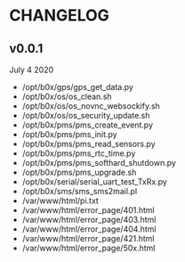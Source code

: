 # CHANGELOG

## v0.0.1
July 4 2020
 * /opt/b0x/gps/gps_get_data.py
 * /opt/b0x/os/os_clean.sh
 * /opt/b0x/os/os_novnc_websockify.sh
 * /opt/b0x/os/os_security_update.sh
 * /opt/b0x/pms/pms_create_event.py
 * /opt/b0x/pms/pms_init.py
 * /opt/b0x/pms/pms_read_sensors.py
 * /opt/b0x/pms/pms_rtc_time.py
 * /opt/b0x/pms/pms_softhard_shutdown.py
 * /opt/b0x/pms/pms_upgrade.sh
 * /opt/b0x/serial/serial_uart_test_TxRx.py
 * /opt/b0x/sms/sms_sms2mail.pl
 * /var/www/html/pi.txt
 * /var/www/html/error_page/401.html
 * /var/www/html/error_page/403.html
 * /var/www/html/error_page/404.html
 * /var/www/html/error_page/421.html
 * /var/www/html/error_page/50x.html

